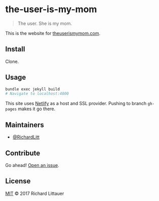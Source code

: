 # the-user-is-my-mom

> The user. She is my mom.

This is the website for [theuserismymom.com](https://theuserismymom.com).

## Install

Clone.

## Usage

```sh
bundle exec jekyll build
# Navigate to localhost:4000
```

This site uses [Netlify](https://netlify.com) as a host and SSL provider. Pushing to branch `gh-pages` makes it go there.

## Maintainers

- [@RichardLitt](https://github.com/RichardLitt)

## Contribute

Go ahead! [Open an issue](https://github.com/RichardLitt/the-user-is-my-mom/issues/new).

## License

[MIT](LICENSE) © 2017 Richard Littauer

